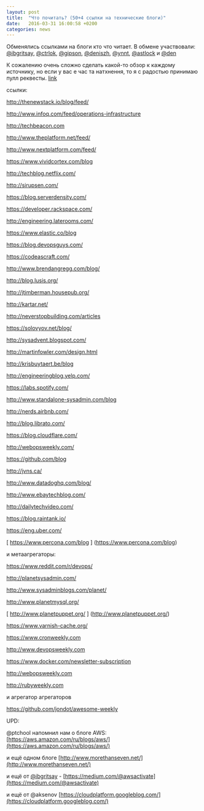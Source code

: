 ```yaml
---
layout: post
title:  "Что почитать? (50+4 ссылки на технические блоги)"
date:   2016-03-31 16:00:58 +0200
categories: news
---
```


Обменялись ссылками на блоги кто что читает. В обмене участвовали:
[@ibgritsay](http://ukrops.slackarchive.io/dev_random/-/1459359491/1459408714/1459366339000444/), [@ctrlok](http://ukrops.slackarchive.io/dev_random/-/1459359491/1459408714/1459366690000446/), [@gipson](http://ukrops.slackarchive.io/dev_random/-/1459359491/1459408714/1459368923000454/), [@deniszh](http://ukrops.slackarchive.io/dev_random/-/1459359491/1459408714/1459369744000457/), [@ynnt](http://ukrops.slackarchive.io/dev_random/-/1459359491/1459408714/1459372101000463/), [@astlock](http://ukrops.slackarchive.io/dev_random/-/1459359491/1459408714/1459402668000471/) и [@den](http://ukrops.slackarchive.io/dev_random/-/1459359491/1459408714/1459405503000473/)

К сожалению очень сложно сделать какой-то обзор к каждому источнику, но если у вас е час та натхнення, то я с радостью принимаю пулл реквесты. [link](https://github.com/ukrops/web/blob/gh-pages/_posts/2016-03-31-news.md) 


ссылки:

[ http://thenewstack.io/blog/feed/ ](http://thenewstack.io/blog/feed/)

[ http://www.infoq.com/feed/operations-infrastructure ](http://www.infoq.com/feed/operations-infrastructure)

[ http://techbeacon.com ](http://techbeacon.com)

[ http://www.theplatform.net/feed/ ](http://www.theplatform.net/feed/)

[ http://www.nextplatform.com/feed/ ](http://www.nextplatform.com/feed/)



[ https://www.vividcortex.com/blog ](https://www.vividcortex.com/blog)

[ http://techblog.netflix.com/ ](http://techblog.netflix.com/)

[ http://sirupsen.com/ ](http://sirupsen.com/)

[ https://blog.serverdensity.com/ ](https://blog.serverdensity.com/)

[ https://developer.rackspace.com/ ](https://developer.rackspace.com/)

[ http://engineering.laterooms.com/ ](http://engineering.laterooms.com/)

[ https://www.elastic.co/blog ](https://www.elastic.co/blog)

[ https://blog.devopsguys.com/ ](https://blog.devopsguys.com/)

[ https://codeascraft.com/ ](https://codeascraft.com/)

[ http://www.brendangregg.com/blog/ ](http://www.brendangregg.com/blog/)

[ http://blog.lusis.org/ ](http://blog.lusis.org/)

[ http://jtimberman.housepub.org/ ](http://jtimberman.housepub.org/)

[ http://kartar.net/ ](http://kartar.net/)

[ http://neverstopbuilding.com/articles ](http://neverstopbuilding.com/articles)

[ https://solovyov.net/blog/ ](https://solovyov.net/blog/)

[ http://sysadvent.blogspot.com/ ](http://sysadvent.blogspot.com/)



[ http://martinfowler.com/design.html ](http://martinfowler.com/design.html)



 [ http://krisbuytaert.be/blog ](http://krisbuytaert.be/blog)
 
 [ http://engineeringblog.yelp.com/ ](http://engineeringblog.yelp.com/)
 
 [ https://labs.spotify.com/ ](https://labs.spotify.com/)
 
 [ http://www.standalone-sysadmin.com/blog ](http://www.standalone-sysadmin.com/blog)
 
 [ http://nerds.airbnb.com/ ](http://nerds.airbnb.com/)
 
 [ http://blog.librato.com/ ](http://blog.librato.com/)
 
 [ https://blog.cloudflare.com/ ](https://blog.cloudflare.com/)
 
 [ http://webopsweekly.com/ ](http://webopsweekly.com/)
 
 [ https://github.com/blog ](https://github.com/blog)
 
 [ http://jvns.ca/ ](http://jvns.ca/)
 
 [ http://www.datadoghq.com/blog/ ](http://www.datadoghq.com/blog/)
 
 [ http://www.ebaytechblog.com/ ](http://www.ebaytechblog.com/)
 
 [ http://dailytechvideo.com/ ](http://dailytechvideo.com/)
 
 [ https://blog.raintank.io/ ](https://blog.raintank.io/)
 
 [ https://eng.uber.com/ ](https://eng.uber.com/)
 
 [ https://www.percona.com/blog ] (https://www.percona.com/blog)
 


и метаагрегаторы:



[ https://www.reddit.com/r/devops/ ]( https://www.reddit.com/r/devops/)

 [ http://planetsysadmin.com/ ](http://planetsysadmin.com/)
 
 [ http://www.sysadminblogs.com/planet/ ](http://www.sysadminblogs.com/planet/)
 
 [ http://www.planetmysql.org/ ](http://www.planetmysql.org/)
 
 [ http://www.planetpuppet.org/ ] (http://www.planetpuppet.org/)
 
 [ https://www.varnish-cache.org/ ](https://www.varnish-cache.org/)
 
 
 
 [ https://www.cronweekly.com ](https://www.cronweekly.com)
 
 
 
 
 
 [ http://www.devopsweekly.com ](http://www.devopsweekly.com)
 
[ https://www.docker.com/newsletter-subscription ](https://www.docker.com/newsletter-subscription)

[ http://webopsweekly.com ](http://webopsweekly.com)

[ http://rubyweekly.com ](http://rubyweekly.com)



и агрегатор агрегаторов



[ https://github.com/jondot/awesome-weekly ](https://github.com/jondot/awesome-weekly)



UPD:

@ptchool напомнил нам о блоге AWS:
[https://aws.amazon.com/ru/blogs/aws/](https://aws.amazon.com/ru/blogs/aws/)

и ещё одном блоге [http://www.morethanseven.net/](http://www.morethanseven.net/)


и ещё от [@ibgritsay](http://ukrops.slackarchive.io/dev_random/-/1459359491/1459435957/1459435957000483/) - [https://medium.com/@awsactivate](https://medium.com/@awsactivate)

и ещё от @aksenov [https://cloudplatform.googleblog.com/](https://cloudplatform.googleblog.com/)
